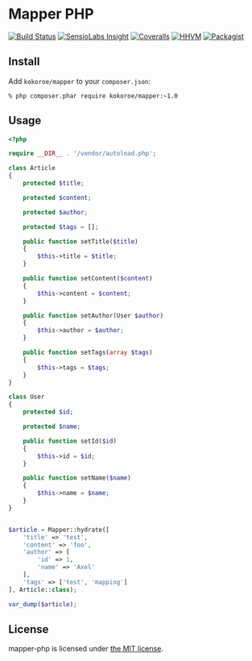 # Mapper PHP

[![Build Status](https://img.shields.io/travis/kokoroe/mapper-php/master.svg)](https://travis-ci.org/kokoroe/mapper-php)
[![SensioLabs Insight](https://img.shields.io/sensiolabs/i/b8262202-4509-47e2-9d3c-3190b30d8527.svg)](https://insight.sensiolabs.com/projects/b8262202-4509-47e2-9d3c-3190b30d8527)
[![Coveralls](https://img.shields.io/coveralls/kokoroe/kokoroe-sdk-php.svg)](https://coveralls.io/github/kokoroe/mapper-php)
[![HHVM](https://img.shields.io/hhvm/kokoroe/mapper-php.svg)](https://travis-ci.org/kokoroe/mapper-php)
[![Packagist](https://img.shields.io/packagist/v/kokoroe/mapper-php.svg)](https://packagist.org/packages/kokoroe/mapper-php)

## Install

Add `kokoroe/mapper` to your `composer.json`:

    % php composer.phar require kokoroe/mapper:~1.0

## Usage

~~~php
<?php

require __DIR__ . '/vendor/autoload.php';

class Article
{
    protected $title;

    protected $content;

    protected $author;

    protected $tags = [];

    public function setTitle($title)
    {
        $this->title = $title;
    }

    public function setContent($content)
    {
        $this->content = $content;
    }

    public function setAuthor(User $author)
    {
        $this->author = $author;
    }

    public function setTags(array $tags)
    {
        $this->tags = $tags;
    }
}

class User
{
    protected $id;

    protected $name;

    public function setId($id)
    {
        $this->id = $id;
    }

    public function setName($name)
    {
        $this->name = $name;
    }
}


$article = Mapper::hydrate([
    'title' => 'test',
    'content' => 'foo',
    'author' => [
        'id' => 1,
        'name' => 'Axel'
    ],
    'tags' => ['test', 'mapping']
], Article::class);

var_dump($article);
~~~

## License

mapper-php is licensed under [the MIT license](LICENSE.md).


